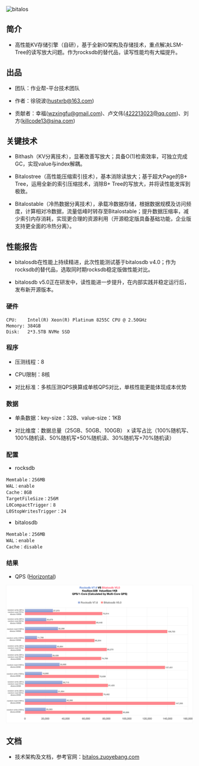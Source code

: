 ![bitalos](./docs/bitalos.png)

## 简介

- 高性能KV存储引擎（自研），基于全新IO架构及存储技术，重点解决LSM-Tree的读写放大问题。作为rocksdb的替代品，读写性能均有大幅提升。

## 出品

- 团队：作业帮-平台技术团队

- 作者：徐锐波(hustxrb@163.com)

- 贡献者：幸福(wzxingfu@gmail.com)、卢文伟(422213023@qq.com)、刘方(killcode13@sina.com)

## 关键技术
- Bithash（KV分离技术），显著改善写放大；具备O(1)检索效率，可独立完成GC，实现value与index解耦。

- Bitalostree（高性能压缩索引技术），基本消除读放大；基于超大Page的B+ Tree，运用全新的索引压缩技术，消除B+ Tree的写放大，并将读性能发挥到极致。

- Bitalostable（冷热数据分离技术），承载冷数据存储，根据数据规模及访问频度，计算相对冷数据，流量低峰时转存至Bitalostable；提升数据压缩率，减少索引内存消耗，实现更合理的资源利用（开源稳定版具备基础功能，企业版支持更全面的冷热分离）。

## 性能报告

- bitalosdb在性能上持续精进，此次性能测试基于bitalosdb v4.0；作为rocksdb的替代品，选取同时期rocksdb稳定版做性能对比。

- bitalosdb v5.0正在研发中，读性能进一步提升，在内部实践并稳定运行后，发布新开源版本。

### 硬件

```
CPU:    Intel(R) Xeon(R) Platinum 8255C CPU @ 2.50GHz
Memory: 384GB
Disk:   2*3.5TB NVMe SSD
```

### 程序

- 压测线程：8

- CPU限制：8核

- 对比标准：多核压测QPS换算成单核QPS对比，单核性能更能体现成本优势

### 数据

- 单条数据：key-size：32B、value-size：1KB

- 对比维度：数据总量（25GB、50GB、100GB） x 读写占比（100%随机写、100%随机读、50%随机写+50%随机读、30%随机写+70%随机读）

### 配置

- rocksdb

```
Memtable：256MB
WAL：enable
Cache：8GB
TargetFileSize：256M
L0CompactTrigger：8
L0StopWritesTrigger：24
```

- bitalosdb

```
Memtable：256MB
WAL：enable
Cache：disable
```

### 结果

- QPS ([Horizontal](./docs/benchmark-qps.png))

![benchmark](./docs/benchmark-qps-vertical.png)

## 文档

- 技术架构及文档，参考官网：[bitalos.zuoyebang.com](https://bitalos.zuoyebang.com)